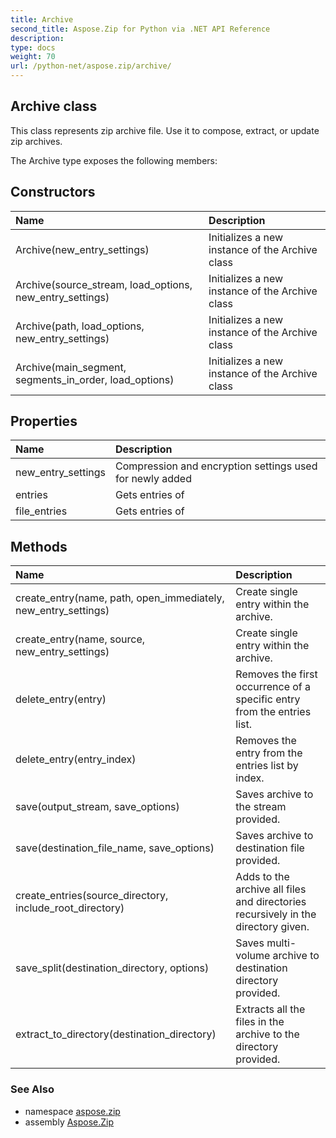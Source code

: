 ```yaml
---
title: Archive
second_title: Aspose.Zip for Python via .NET API Reference
description: 
type: docs
weight: 70
url: /python-net/aspose.zip/archive/
---
```


## Archive class

This class represents zip archive file. Use it to compose, extract, or update zip archives.

The Archive type exposes the following members:
## Constructors
| Name | Description |
| :- | :- |
|Archive(new_entry_settings)|Initializes a new instance of the Archive class|
|Archive(source_stream, load_options, new_entry_settings)|Initializes a new instance of the Archive class|
|Archive(path, load_options, new_entry_settings)|Initializes a new instance of the Archive class|
|Archive(main_segment, segments_in_order, load_options)|Initializes a new instance of the Archive class|
## Properties
| Name | Description |
| :- | :- |
|new_entry_settings|Compression and encryption settings used for newly added|
|entries|Gets entries of|
|file_entries|Gets entries of|
## Methods
| Name | Description |
| :- | :- |
|create_entry(name, path, open_immediately, new_entry_settings)|Create single entry within the archive.|
|create_entry(name, source, new_entry_settings)|Create single entry within the archive.|
|delete_entry(entry)|Removes the first occurrence of a specific entry from the entries list.|
|delete_entry(entry_index)|Removes the entry from the entries list by index.|
|save(output_stream, save_options)|Saves archive to the stream provided.|
|save(destination_file_name, save_options)|Saves archive to destination file provided.|
|create_entries(source_directory, include_root_directory)|Adds to the archive all files and directories recursively in the directory given.|
|save_split(destination_directory, options)|Saves multi-volume archive to destination directory provided.|
|extract_to_directory(destination_directory)|Extracts all the files in the archive to the directory provided.|

### See Also

* namespace [aspose.zip](/zip/python-net/aspose.zip/)
* assembly [Aspose.Zip](/zip/python-net/)

